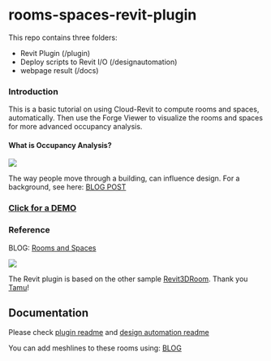 # rooms-spaces-revit-plugin

This repo contains three folders:

- Revit Plugin (/plugin)
- Deploy scripts to Revit I/O (/designautomation)
- webpage result (/docs)


### Introduction
This is a basic tutorial on using Cloud-Revit to compute rooms and spaces, automatically.  Then use the Forge Viewer to visualize the rooms and spaces for more advanced occupancy analysis.

#### What is Occupancy Analysis?

![](https://user-images.githubusercontent.com/440241/52239075-9668c000-289b-11e9-8892-4752bc719651.gif)

The way people move through a building, can influence design.  For a background, see here: [BLOG POST](https://autodeskresearch.com/publications/multitimescales)

### [Click for a DEMO](docs/index.html)

### Reference
BLOG: [Rooms and Spaces](https://forge.autodesk.com/blog/make-shader-face-room-object-model)

![](https://flint-prodcms-forge.s3.amazonaws.com/prod/s3fs-public/2017-10/screen_shot_2017-10-09_at_11.09.30_pm.png)

The Revit plugin is based on the other sample [Revit3DRoom](https://github.com/Tamu/Revit3Drooms). Thank you [Tamu](https://github.com/Tamu)!

## Documentation
Please check [plugin readme](plugin\README.md) and [design automation readme](designautomation/README.md)

You can add meshlines to these rooms using: [BLOG](https://www.keanw.com/2018/09/displaying-streamlines-in-the-forge-viewer.html
)
